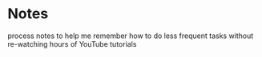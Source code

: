 # Notes
process notes to help me remember how to do less frequent tasks without re-watching hours of YouTube tutorials
